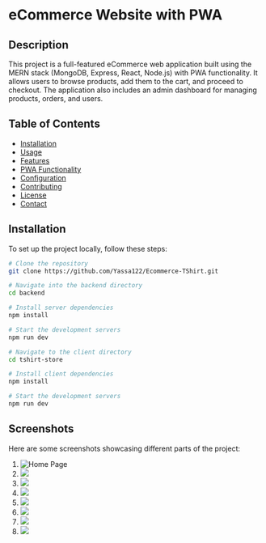 # eCommerce Website with PWA

## Description

This project is a full-featured eCommerce web application built using the MERN stack (MongoDB, Express, React, Node.js) with PWA functionality. It allows users to browse products, add them to the cart, and proceed to checkout. The application also includes an admin dashboard for managing products, orders, and users.

## Table of Contents

- [Installation](#installation)
- [Usage](#usage)
- [Features](#features)
- [PWA Functionality](#pwa-functionality)
- [Configuration](#configuration)
- [Contributing](#contributing)
- [License](#license)
- [Contact](#contact)

## Installation

To set up the project locally, follow these steps:

```bash
# Clone the repository
git clone https://github.com/Yassa122/Ecommerce-TShirt.git

# Navigate into the backend directory
cd backend

# Install server dependencies
npm install

# Start the development servers
npm run dev

# Navigate to the client directory
cd tshirt-store

# Install client dependencies
npm install

# Start the development servers
npm run dev

```
## Screenshots

Here are some screenshots showcasing different parts of the project:

1. ![Home Page](https://imgur.com/RH5QyCN.png)
2. ![](https://imgur.com/pVWd9uQ.png)
3. ![](https://imgur.com/IJeGEQl.png)
4. ![](https://imgur.com/MWmlyD1.png)
5. ![](https://imgur.com/Nq1tvoU.png)
6. ![](https://imgur.com/JQ9fmNu.png)
7. ![](https://imgur.com/d8ZjDkE.png)
8. ![](https://imgur.com/xxVD3AS.png)


